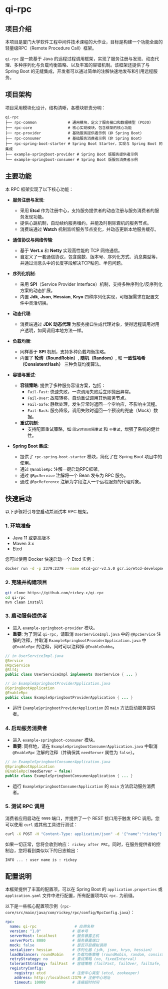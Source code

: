 # qi-rpc

## 项目介绍

本项目是厦门大学软件工程中间件技术课程的大作业，目标是构建一个功能全面的轻量级RPC（Remote Procedure Call）框架。

`qi-rpc` 是一款基于 Java 的远程过程调用框架，实现了服务注册与发现、动态代理、多种序列化与负载均衡策略、以及丰富的容错机制。该框架还提供了与 Spring Boot 的无缝集成，开发者可以通过简单的注解快速地发布和引用远程服务。

## 项目架构

项目采用模块化设计，结构清晰，各模块职责分明：

```
qi-rpc
├── rpc-common              # 通用模块，定义了服务接口和数据模型 (POJO)
├── rpc-core                # 核心实现模块，包含框架的核心功能
├── rpc-provider            # 基础服务提供者示例（非 Spring Boot）
├── rpc-consumer            # 基础服务消费者示例（非 Spring Boot）
├── rpc-spring-boot-starter # Spring Boot Starter，实现与 Spring Boot 的集成
├── example-springboot-provider # Spring Boot 版服务提供者示例
└── example-springboot-consumer # Spring Boot 版服务消费者示例
```

## 主要功能

本 RPC 框架实现了以下核心功能：

* **服务注册与发现**:
    * 采用 **Etcd** 作为注册中心，支持服务提供者的动态注册与服务消费者的服务发现功能。
    * 提供心跳机制，自动续约服务租约，并能及时剔除宕机的服务节点。
    * 消费端通过 **Watch** 机制监听服务节点变化，并动态更新本地服务缓存。

* **通信协议与网络传输**:
    * 基于 **Vert.x** 和 **Netty** 实现高性能的 TCP 网络通信。
    * 自定义了一套通信协议，包含魔数、版本号、序列化方式、消息类型等，并通过消息头中的长度字段解决TCP粘包、半包问题。

* **序列化机制**:
    * 采用 **SPI**（Service Provider Interface）机制，支持多种序列化/反序列化方案的动态扩展。
    * 内置 **Jdk**, **Json**, **Hessian**, **Kryo** 四种序列化实现，可根据需求在配置文件中灵活切换。

* **动态代理**:
    * 消费端通过 **JDK 动态代理** 为服务接口生成代理对象，使得远程调用对用户透明，如同调用本地方法一样。

* **负载均衡**:
    * 同样基于 **SPI** 机制，支持多种负载均衡策略。
    * 内置了 **轮询（RoundRobin）**, **随机（Random）**, 和 **一致性哈希（ConsistentHash）** 三种负载均衡算法。

* **容错与重试**:
    * **容错策略**: 提供了多种服务容错方案，包括：
        * `Fail-Fast`: 快速失败，一次调用失败后立即抛出异常。
        * `Fail-Over`: 故障转移，自动重试调用其他服务节点。
        * `Fail-Safe`: 静默处理，发生异常时返回一个空响应，不影响主流程。
        * `Fail-Back`: 服务降级，调用失败时返回一个预设的兜底（Mock）数据。
    * **重试机制**:
        * 支持配置重试策略，如 `固定时间间隔重试` 和 `不重试`，增强了系统的健壮性。

* **Spring Boot 集成**:
    * 提供了 `rpc-spring-boot-starter` 模块，简化了在 Spring Boot 项目中的使用。
    * 通过 `@EnableRpc` 注解一键启动RPC框架。
    * 通过 `@RpcService` 注解将一个 Bean 发布为 RPC 服务。
    * 通过 `@RpcReference` 注解为字段注入一个远程服务的代理对象。

## 快速启动

以下步骤将引导您启动并测试本 RPC 框架。

### 1. 环境准备

* Java 11 或更高版本
* Maven 3.x
* Etcd

您可以使用 Docker 快速启动一个 Etcd 实例：

```bash
docker run -d -p 2379:2379 --name etcd-gcr-v3.5.0 gcr.io/etcd-development/etcd:v3.5.0 --advertise-client-urls http://0.0.0.0:2379 --listen-client-urls http://0.0.0.0:2379
```

### 2. 克隆并构建项目

```bash
git clone https://github.com/rickey-c/qi-rpc
cd qi-rpc
mvn clean install
```

### 3. 启动服务提供者

* 进入 `example-springboot-provider` 模块。
* **重要**: 为了测试 `qi-rpc`，请取消 `UserServiceImpl.java` 中的 `@RpcService` 注解的注释，并取消 `ExampleSpringbootProviderApplication.java` 中 `@EnableRpc` 的注释，同时可以注释掉 `@EnableDubbo`。

```java
// in UserServiceImpl.java
@Service
@RpcService 
@Slf4j
public class UserServiceImpl implements UserService { ... }

// in ExampleSpringbootProviderApplication.java
@SpringBootApplication
@EnableRpc
public class ExampleSpringbootProviderApplication { ... }
```

* 运行 `ExampleSpringbootProviderApplication` 的 `main` 方法启动服务提供者。

### 4. 启动服务消费者

* 进入 `example-springboot-consumer` 模块。
* **重要**: 同样地，请在 `ExampleSpringbootConsumerApplication.java` 中取消 `@EnableRpc` 注解的注释（并确保其 `needServer` 属性为 `false`）。

```java
// in ExampleSpringbootConsumerApplication.java
@SpringBootApplication
@EnableRpc(needServer = false)
public class ExampleSpringbootConsumerApplication { ... }
```

* 运行 `ExampleSpringbootConsumerApplication` 的 `main` 方法启动服务消费者。

### 5. 测试 RPC 调用

消费者应用启动在 `9999` 端口，并提供了一个 REST 接口用于触发 RPC 调用。您可以使用 `curl` 或其他工具进行测试：

```bash
curl -X POST -H "Content-Type: application/json" -d '{"name":"rickey"}' http://localhost:9999/rpc/qi
```

如果一切正常，您将会收到响应： `rickey after PRC`。同时，在服务提供者的控制台，您将看到类似以下的日志输出：

```
INFO ... : user name is : rickey
```

## 配置说明

本框架提供了丰富的配置项，可以在 Spring Boot 的 `application.properties` 或 `application.yaml` 文件中进行配置，所有配置项均以 `rpc.` 为前缀。

以下是一些核心配置项示例（`rpc-core/src/main/java/com/rickey/rpc/config/RpcConfig.java`）：

```yaml
rpc:
  name: qi-rpc                 # 应用名称
  version: "1.0"              # 版本号
  serverHost: localhost       # 服务暴露主机
  serverPort: 8080            # 服务暴露端口
  mock: false                 # 是否开启模拟调用
  serializer: hessian         # 序列化器 (jdk, json, kryo, hessian)
  loadBalancer: roundRobin    # 负载均衡策略 (roundRobin, random, consistentHash)
  retryStrategy: no           # 重试策略 (no, fixedInterval)
  tolerantStrategy: failFast  # 容错策略 (failFast, failOver, failSafe, failBack)
  registryConfig:
    registry: etcd            # 注册中心类型 (etcd, zookeeper)
    address: http://localhost:2379 # 注册中心地址
    timeout: 10000            # 连接超时时间
```